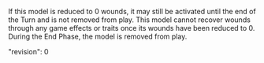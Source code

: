 If this model is reduced to 0 wounds, it may still be activated until the end of the Turn and is not removed from play.
This model cannot recover wounds through any game effects or traits once its wounds have been reduced to 0.
During the End Phase, the model is removed from play.

"revision": 0